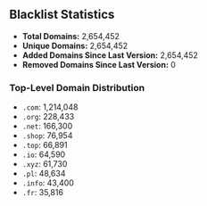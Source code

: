 ## Blacklist Statistics

- **Total Domains:** 2,654,452
- **Unique Domains:** 2,654,452
- **Added Domains Since Last Version:** 2,654,452
- **Removed Domains Since Last Version:** 0

### Top-Level Domain Distribution

-  `.com`: 1,214,048
-  `.org`: 228,433
-  `.net`: 166,300
-  `.shop`: 76,954
-  `.top`: 66,891
-  `.io`: 64,590
-  `.xyz`: 61,730
-  `.pl`: 48,634
-  `.info`: 43,400
-  `.fr`: 35,816
